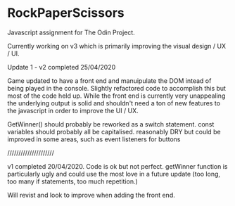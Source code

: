 # RockPaperScissors
Javascript assignment for The Odin Project.

Currently working on v3 which is primarily improving the visual design / UX / UI.

Update 1 - v2 completed 25/04/2020

Game updated to have a front end and manuipulate the DOM intead of being played in the console. Slightly refactored code to accomplish this but
most of the code held up. While the front end is currently very unappealing the underlying output is solid and shouldn't need a ton of new features to the javascript in order to improve the UI / UX.

GetWinner() should probably be reworked as a switch statement.
const variables should probably all be capitalised.
reasonably DRY but could be improved in some areas, such as event listeners for buttons

/////////////////////

v1 completed 20/04/2020. Code is ok but not perfect. getWinner function is particularly ugly and
could use the most love in a future update (too long, too many if statements, too much repetition.)

Will revist and look to improve when adding the front end.